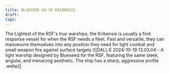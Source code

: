 ```yaml
---
title: BLUESEED XA-78 KRIBENSIS
draft: 
tags:
---
```

The Lightest of the RSF's *true* warships, the Kribensis is usually a first response vessel for when the RSF needs a fleet. Fast and versatile, they can manoeuvre themselves into any position they need for light combat and small weapon fire against surface targets ![[DALL·E 2024-10-19 13.03.04 - A light warship designed by Blueseed for the RSF, featuring the same sleek, angular, and menacing aesthetic. The ship has a sharp, aggressive profile .webp]]